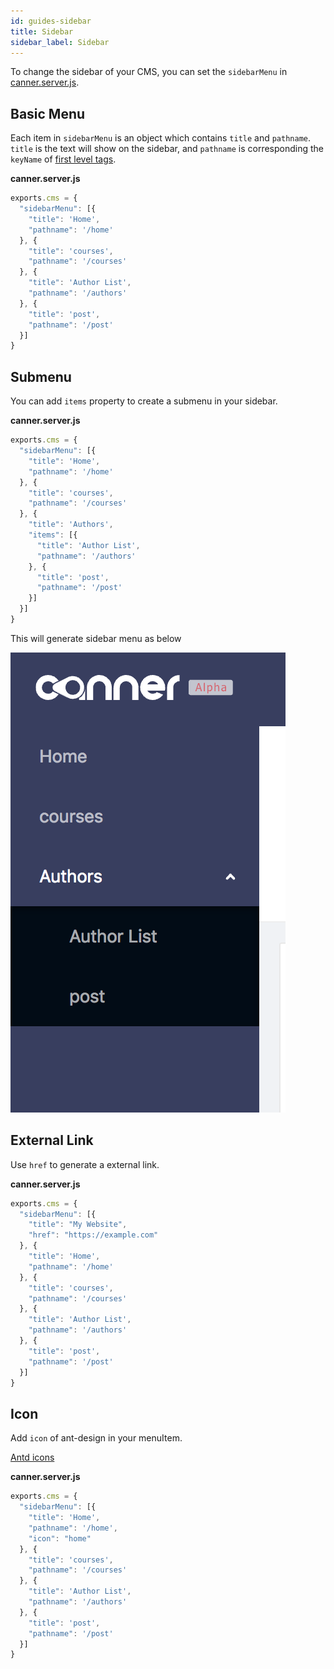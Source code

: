 ```yaml
---
id: guides-sidebar
title: Sidebar
sidebar_label: Sidebar
---
```


To change the sidebar of your CMS, you can set the `sidebarMenu` in [canner.server.js](cli-canner-server-js).

## Basic Menu

Each item in `sidebarMenu` is an object which contains `title` and `pathname`. `title` is the text will show on the sidebar, and `pathname` is corresponding the `keyName` of [first level tags](schema-overview#first-level-tags).

**canner.server.js**
```js
exports.cms = {
  "sidebarMenu": [{
    "title": 'Home',
    "pathname": '/home'
  }, {
    "title": 'courses',
    "pathname": '/courses'
  }, {
    "title": 'Author List',
    "pathname": '/authors'
  }, {
    "title": 'post',
    "pathname": '/post'
  }]
}
```
## Submenu

You can add `items` property to create a submenu in your sidebar.

**canner.server.js**
```js
exports.cms = {
  "sidebarMenu": [{
    "title": 'Home',
    "pathname": '/home'
  }, {
    "title": 'courses',
    "pathname": '/courses'
  }, {
    "title": 'Authors',
    "items": [{
      "title": 'Author List',
      "pathname": '/authors'
    }, {
      "title": 'post',
      "pathname": '/post'
    }]
  }]
}
```

This will generate sidebar menu as below

![result](/docs/assets/cli/canner-config-sidebar.png)


## External Link

Use `href` to generate a external link.

**canner.server.js**
```js
exports.cms = {
  "sidebarMenu": [{
    "title": "My Website",
    "href": "https://example.com"
  }, {
    "title": 'Home',
    "pathname": '/home'
  }, {
    "title": 'courses',
    "pathname": '/courses'
  }, {
    "title": 'Author List',
    "pathname": '/authors'
  }, {
    "title": 'post',
    "pathname": '/post'
  }]
}
```

## Icon

Add `icon` of ant-design in your menuItem.

[Antd icons](https://ant.design/components/icon/)

**canner.server.js**
```js
exports.cms = {
  "sidebarMenu": [{
    "title": 'Home',
    "pathname": '/home',
    "icon": "home"
  }, {
    "title": 'courses',
    "pathname": '/courses'
  }, {
    "title": 'Author List',
    "pathname": '/authors'
  }, {
    "title": 'post',
    "pathname": '/post'
  }]
}
```

